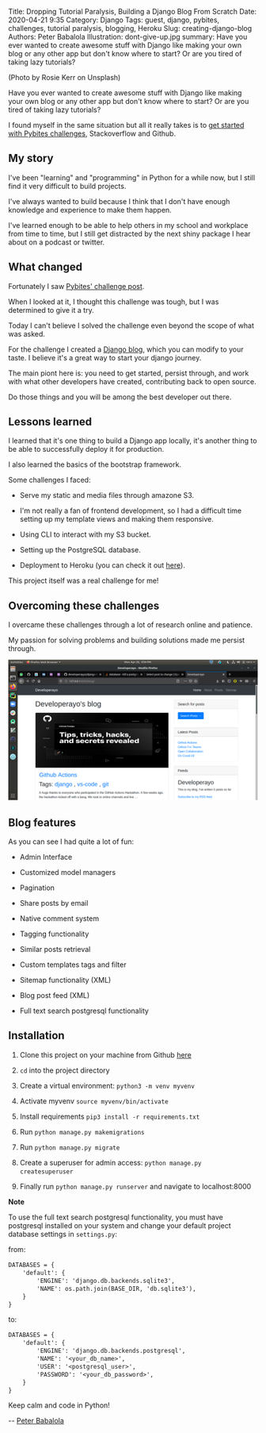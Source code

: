 Title: Dropping Tutorial Paralysis, Building a Django Blog From Scratch
Date: 2020-04-21 9:35
Category: Django
Tags: guest, django, pybites, challenges, tutorial paralysis, blogging, Heroku
Slug: creating-django-blog
Authors: Peter Babalola
Illustration: dont-give-up.jpg
summary: Have you ever wanted to create awesome stuff with Django like making your own blog or any other app but don't know where to start? Or are you tired of taking lazy tutorials?

(Photo by Rosie Kerr on Unsplash)

Have you ever wanted to create awesome stuff with Django like making your own blog or any other app but don't know where to start? Or are you tired of taking lazy tutorials?

I found myself in the same situation but all it really takes is to [get started with Pybites challenges](https://codechalleng.es/challenges/), Stackoverflow and Github.  

## My story

I've been "learning" and "programming" in Python for a while now, but I still find it very difficult to build projects.

I've always wanted to build because I think that I don't have enough knowledge and experience to make them happen.

I've learned enough to be able to help others in my school and workplace from time to time, but I still get distracted by the next shiny package I hear about on a podcast or twitter.

## What changed

Fortunately I saw [Pybites' challenge post](https://twitter.com/pybites/status/1249635354736541697).

When I looked at it, I thought this challenge was tough, but I was determined to give it a try.

Today I can't believe I solved the challenge even beyond the scope of what was asked.

For the challenge I created a [Django blog](https://github.com/developerayyo/django-blog), which you can modify to your taste. I believe it's a great way to start your django journey.

The main piont here is: you need to get started, persist through, and work with what other developers have created, contributing back to open source.

Do those things and you will be among the best developer out there. 

## Lessons learned

I learned that it's one thing to build a Django app locally, it's another thing to be able to successfully deploy it for production.

I also learned the basics of the bootstrap framework.

Some challenges I faced:

- Serve my static and media files through amazone S3.

- I'm not really a fan of frontend development, so I had a difficult time setting up my template views and making them responsive.

- Using CLI to interact with my S3 bucket.

- Setting up the PostgreSQL database.

- Deployment to Heroku (you can check it out [here](https://devayo.herokuapp.com/blog/)).

This project itself was a real challenge for me!

## Overcoming these challenges

I overcame these challenges through a lot of research online and patience.

My passion for solving problems and building solutions made me persist through.

![Blog sample](images/Developerayo.png)

## Blog features

As you can see I had quite a lot of fun:

- Admin Interface

- Customized model managers

- Pagination

- Share posts by email

- Native comment system

- Tagging functionality

- Similar posts retrieval

- Custom templates tags and filter

- Sitemap functionality (XML)

- Blog post feed (XML)

- Full text search postgresql functionality

## Installation

1. Clone this project on your machine from Github [here](https://github.com/developerayyo/django-blog) 

2. `cd` into the project directory

3. Create a virtual environment: `python3 -m venv myvenv`

4. Activate myvenv `source myvenv/bin/activate`

5. Install requirements `pip3 install -r requirements.txt`

6. Run `python manage.py makemigrations`

7. Run `python manage.py migrate`

8. Create a superuser for admin access: `python manage.py createsuperuser`

9. Finally run `python manage.py runserver` and navigate to localhost:8000

**Note**

To use the full text search postgresql functionality, you must have postgresql
installed on your system and change your default project database settings in 
`settings.py`:

from: 
```
DATABASES = {
    'default': {
        'ENGINE': 'django.db.backends.sqlite3',
        'NAME': os.path.join(BASE_DIR, 'db.sqlite3'),
    }
}
```

to:
```
DATABASES = {
    'default': {
        'ENGINE': 'django.db.backends.postgresql',
        'NAME': '<your_db_name>',
        'USER': '<postgresql_user>',
        'PASSWORD': '<your_db_password>',
    }
}

```

Keep calm and code in Python!

-- [Peter Babalola](pages/guests.html#peterbabalola)
